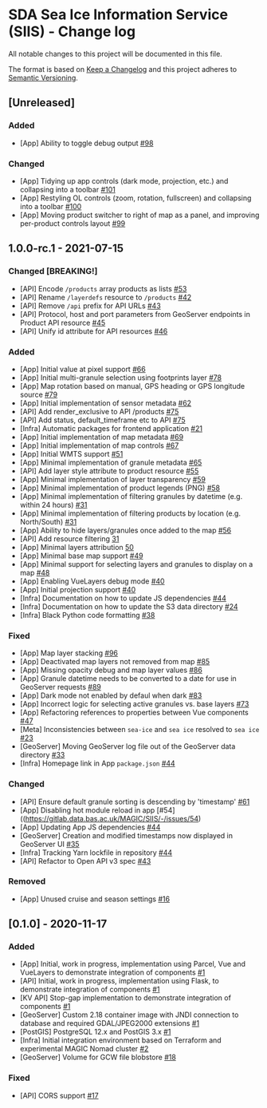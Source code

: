 # SDA Sea Ice Information Service (SIIS) - Change log

All notable changes to this project will be documented in this file.

The format is based on [Keep a Changelog](http://keepachangelog.com/en/1.0.0/)
and this project adheres to [Semantic Versioning](http://semver.org/spec/v2.0.0.html).

## [Unreleased]

### Added

* [App] Ability to toggle debug output
  [#98](https://gitlab.data.bas.ac.uk/MAGIC/SIIS/-/issues/98)

### Changed

* [App] Tidying up app controls (dark mode, projection, etc.) and collapsing into a toolbar
  [#101](https://gitlab.data.bas.ac.uk/MAGIC/SIIS/-/issues/101)
* [App] Restyling OL controls (zoom, rotation, fullscreen) and collapsing into a toolbar
  [#100](https://gitlab.data.bas.ac.uk/MAGIC/SIIS/-/issues/100)
* [App] Moving product switcher to right of map as a panel, and improving per-product controls layout
  [#99](https://gitlab.data.bas.ac.uk/MAGIC/SIIS/-/issues/99)

## 1.0.0-rc.1 - 2021-07-15

### Changed [BREAKING!]

* [API] Encode `/products` array products as lists
  [#53](https://gitlab.data.bas.ac.uk/MAGIC/SIIS/-/issues/53)
* [API] Rename `/layerdefs` resource to `/products`
  [#42](https://gitlab.data.bas.ac.uk/MAGIC/SIIS/-/issues/42)
* [API] Remove `/api` prefix for API URLs
  [#43](https://gitlab.data.bas.ac.uk/MAGIC/SIIS/-/issues/43)
* [API] Protocol, host and port parameters from GeoServer endpoints in Product API resource
  [#45](https://gitlab.data.bas.ac.uk/MAGIC/SIIS/-/issues/45)
* [API] Unify id attribute for API resources
  [#46](https://gitlab.data.bas.ac.uk/MAGIC/SIIS/-/issues/46)

### Added

* [App] Initial value at pixel support
  [#66](https://gitlab.data.bas.ac.uk/MAGIC/SIIS/-/issues/66)
* [App] Initial multi-granule selection using footprints layer
  [#78](https://gitlab.data.bas.ac.uk/MAGIC/SIIS/-/issues/78)
* [App] Map rotation based on manual, GPS heading or GPS longitude source
  [#79](https://gitlab.data.bas.ac.uk/MAGIC/SIIS/-/issues/79)
* [App] Initial implementation of sensor metadata
  [#62](https://gitlab.data.bas.ac.uk/MAGIC/SIIS/-/issues/62)
* [API] Add render_exclusive to API /products
  [#75](https://gitlab.data.bas.ac.uk/MAGIC/SIIS/-/issues/75)
* [API] Add status, default_timeframe etc to API
  [#75](https://gitlab.data.bas.ac.uk/MAGIC/SIIS/-/issues/75)
* [Infra] Automatic packages for frontend application
  [#21](https://gitlab.data.bas.ac.uk/MAGIC/SIIS/-/issues/21)
* [App] Initial implementation of map metadata
  [#69](https://gitlab.data.bas.ac.uk/MAGIC/SIIS/-/issues/69)
* [App] Initial implementation of map controls
  [#67](https://gitlab.data.bas.ac.uk/MAGIC/SIIS/-/issues/67)
* [App] Initial WMTS support
  [#51](https://gitlab.data.bas.ac.uk/MAGIC/SIIS/-/issues/51)
* [App] Minimal implementation of granule metadata
  [#65](https://gitlab.data.bas.ac.uk/MAGIC/SIIS/-/issues/65)
* [API] Add layer style attribute to product resource
  [#55](https://gitlab.data.bas.ac.uk/MAGIC/SIIS/-/issues/55)
* [App] Minimal implementation of layer transparency
  [#59](https://gitlab.data.bas.ac.uk/MAGIC/SIIS/-/issues/59)
* [App] Minimal implementation of product legends (PNG)
  [#58](https://gitlab.data.bas.ac.uk/MAGIC/SIIS/-/issues/58)
* [App] Minimal implementation of filtering granules by datetime (e.g. within 24 hours)
  [#31](https://gitlab.data.bas.ac.uk/MAGIC/SIIS/-/issues/31)
* [App] Minimal implementation of filtering products by location (e.g. North/South)
  [#31](https://gitlab.data.bas.ac.uk/MAGIC/SIIS/-/issues/31)
* [App] Ability to hide layers/granules once added to the map
  [#56](https://gitlab.data.bas.ac.uk/MAGIC/SIIS/-/issues/56)
* [API] Add resource filtering
  [31](https://gitlab.data.bas.ac.uk/MAGIC/SIIS/-/issues/31)
* [App] Minimal layers attribution
  [50](https://gitlab.data.bas.ac.uk/MAGIC/SIIS/-/issues/50)
* [App] Minimal base map support
  [#49](https://gitlab.data.bas.ac.uk/MAGIC/SIIS/-/issues/49)
* [App] Minimal support for selecting layers and granules to display on a map
  [#48](https://gitlab.data.bas.ac.uk/MAGIC/SIIS/-/issues/48)
* [App] Enabling VueLayers debug mode
  [#40](https://gitlab.data.bas.ac.uk/MAGIC/SIIS/-/issues/40)
* [App] Initial projection support
  [#40](https://gitlab.data.bas.ac.uk/MAGIC/SIIS/-/issues/40)
* [Infra] Documentation on how to update JS dependencies
  [#44](https://gitlab.data.bas.ac.uk/MAGIC/SIIS/-/issues/44)
* [Infra] Documentation on how to update the S3 data directory
  [#24](https://gitlab.data.bas.ac.uk/MAGIC/SIIS/-/issues/24)
* [Infra] Black Python code formatting
  [#38](https://gitlab.data.bas.ac.uk/MAGIC/SIIS/-/issues/38)

### Fixed

* [App] Map layer stacking
  [#96](https://gitlab.data.bas.ac.uk/MAGIC/SIIS/-/issues/96)
* [App] Deactivated map layers not removed from map
  [#85](https://gitlab.data.bas.ac.uk/MAGIC/SIIS/-/issues/85)
* [App] Missing opacity debug and map layer values
  [#86](https://gitlab.data.bas.ac.uk/MAGIC/SIIS/-/issues/86)
* [App] Granule datetime needs to be converted to a date for use in GeoServer requests
  [#89](https://gitlab.data.bas.ac.uk/MAGIC/SIIS/-/issues/89)
* [App] Dark mode not enabled by defaul when dark
  [#83](https://gitlab.data.bas.ac.uk/MAGIC/SIIS/-/issues/83)
* [App] Incorrect logic for selecting active granules vs. base layers
  [#73](https://gitlab.data.bas.ac.uk/MAGIC/SIIS/-/issues/73)
* [App] Refactoring references to properties between Vue components
  [#47](https://gitlab.data.bas.ac.uk/MAGIC/SIIS/-/issues/47)
* [Meta] Inconsistencies between `sea-ice` and `sea ice` resolved to `sea ice`
  [#23](https://gitlab.data.bas.ac.uk/MAGIC/SIIS/-/issues/23)
* [GeoServer] Moving GeoServer log file out of the GeoServer data directory
  [#33](https://gitlab.data.bas.ac.uk/MAGIC/SIIS/-/issues/33)
* [Infra] Homepage link in App `package.json`
  [#44](https://gitlab.data.bas.ac.uk/MAGIC/SIIS/-/issues/44)

### Changed

* [API] Ensure default granule sorting is descending by 'timestamp'
  [#61](https://gitlab.data.bas.ac.uk/MAGIC/SIIS/-/issues/61)
* [App] Disabling hot module reload in app
  [#54]((https://gitlab.data.bas.ac.uk/MAGIC/SIIS/-/issues/54)
* [App] Updating App JS dependencies
  [#44](https://gitlab.data.bas.ac.uk/MAGIC/SIIS/-/issues/44)
* [GeoServer] Creation and modified timestamps now displayed in GeoServer UI
  [#35](https://gitlab.data.bas.ac.uk/MAGIC/SIIS/-/issues/35)
* [Infra] Tracking Yarn lockfile in repository
  [#44](https://gitlab.data.bas.ac.uk/MAGIC/SIIS/-/issues/44)
* [API] Refactor to Open API v3 spec
  [#43](https://gitlab.data.bas.ac.uk/MAGIC/SIIS/-/issues/43)

### Removed

* [App] Unused cruise and season settings
  [#16](https://gitlab.data.bas.ac.uk/MAGIC/SIIS/-/issues/16)

## [0.1.0] - 2020-11-17

### Added

* [App] Initial, work in progress, implementation using Parcel, Vue and VueLayers to demonstrate integration of components
  [#1](https://gitlab.data.bas.ac.uk/MAGIC/SIIS/-/issues/1)
* [API] Initial, work in progress, implementation using Flask, to demonstrate integration of components
  [#1](https://gitlab.data.bas.ac.uk/MAGIC/SIIS/-/issues/1)
* [KV API] Stop-gap implementation to demonstrate integration of components
  [#1](https://gitlab.data.bas.ac.uk/MAGIC/SIIS/-/issues/1)
* [GeoServer] Custom 2.18 container image with JNDI connection to database and required GDAL/JPEG2000 extensions
  [#1](https://gitlab.data.bas.ac.uk/MAGIC/SIIS/-/issues/1)
* [PostGIS] PostgreSQL 12.x and PostGIS 3.x
  [#1](https://gitlab.data.bas.ac.uk/MAGIC/SIIS/-/issues/1)
* [Infra] Initial integration environment based on Terraform and experimental MAGIC Nomad cluster
  [#2](https://gitlab.data.bas.ac.uk/MAGIC/SIIS/-/issues/2)
* [GeoServer] Volume for GCW file blobstore
  [#18](https://gitlab.data.bas.ac.uk/MAGIC/SIIS/-/issues/18)

### Fixed

* [API] CORS support
  [#17](https://gitlab.data.bas.ac.uk/MAGIC/SIIS/-/issues/17)
